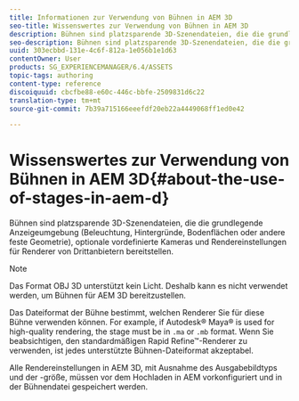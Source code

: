 ```yaml
---
title: Informationen zur Verwendung von Bühnen in AEM 3D
seo-title: Wissenswertes zur Verwendung von Bühnen in AEM 3D
description: Bühnen sind platzsparende 3D-Szenendateien, die die grundlegende Anzeigeumgebung (Beleuchtung, Hintergründe, Bodenflächen oder andere feste Geometrie), optionale vordefinierte Kameras und Rendereinstellungen für Renderer von Drittanbietern bereitstellen.
seo-description: Bühnen sind platzsparende 3D-Szenendateien, die die grundlegende Anzeigeumgebung (Beleuchtung, Hintergründe, Bodenflächen oder andere feste Geometrie), optionale vordefinierte Kameras und Rendereinstellungen für Renderer von Drittanbietern bereitstellen.
uuid: 303ecbbd-131e-4c6f-812a-1e056b1e1d63
contentOwner: User
products: SG_EXPERIENCEMANAGER/6.4/ASSETS
topic-tags: authoring
content-type: reference
discoiquuid: cbcfbe88-e60c-446c-bbfe-2509831d6c22
translation-type: tm+mt
source-git-commit: 7b39a715166eeefdf20eb22a4449068ff1ed0e42

---
```



# Wissenswertes zur Verwendung von Bühnen in AEM 3D{#about-the-use-of-stages-in-aem-d}

Bühnen sind platzsparende 3D-Szenendateien, die die grundlegende Anzeigeumgebung (Beleuchtung, Hintergründe, Bodenflächen oder andere feste Geometrie), optionale vordefinierte Kameras und Rendereinstellungen für Renderer von Drittanbietern bereitstellen.

>[!NOTE]
>
>Das Format OBJ 3D unterstützt kein Licht. Deshalb kann es nicht verwendet werden, um Bühnen für AEM 3D bereitzustellen.

Das Dateiformat der Bühne bestimmt, welchen Renderer Sie für diese Bühne verwenden können. For example, if Autodesk® Maya® is used for high-quality rendering, the stage must be in `.ma` or `.mb` format. Wenn Sie beabsichtigen, den standardmäßigen Rapid Refine™-Renderer zu verwenden, ist jedes unterstützte Bühnen-Dateiformat akzeptabel.

Alle Rendereinstellungen in AEM 3D, mit Ausnahme des Ausgabebildtyps und der -größe, müssen vor dem Hochladen in AEM vorkonfiguriert und in der Bühnendatei gespeichert werden.

